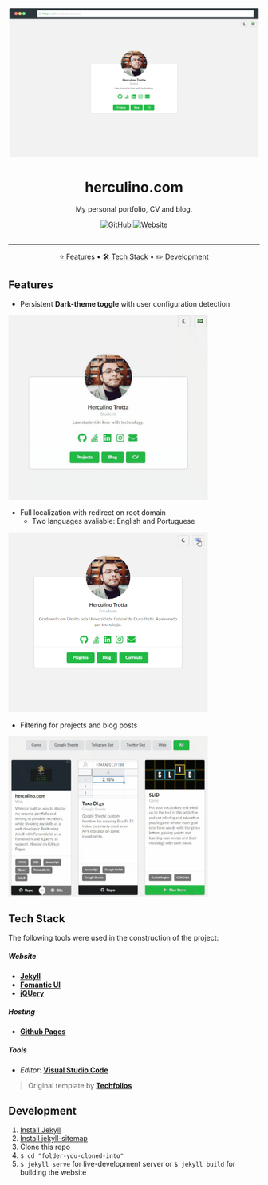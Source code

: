<div align="center">
    <a href="https://herculino.com" target="_blank">
    	<img alt="herculino.com" title="herculino.com" src="./images/projects/herculino.com.png" width="500" />
    </a>
</div>

<h1 align="center">herculino.com</h1>
<p align="center">My personal portfolio, CV and blog.</p>

<div align="center">
  <a href="https://github.com/eitchtee/eitchtee.github.io/blob/master/LICENSE" target="_blank"><img alt="GitHub" src="https://img.shields.io/github/license/eitchtee/eitchtee.github.io?style=for-the-badge"></a>
  <a href="https://herculino.com/" target="_blank"><img alt="Website" src="https://img.shields.io/website?style=for-the-badge&url=https%3A%2F%2Fherculino.com/"></a>
</div>

<br/>

---

<p align="center">
    <a href="#features">⭐ Features</a> •
    <a href="#tech-stack">🛠️ Tech Stack</a> • 
    <a href="#development">✏️ Development</a>
</p>

## Features

- Persistent **Dark-theme toggle** with user configuration detection

<img alt="Theme toggler feature example" title="Theme toggler" src="./.github/theme_toggle.gif" width="400" />

- Full localization with redirect on root domain
  - Two languages avaliable: English and Portuguese

<img alt="Localization feature example" title="Localization" src="./.github/localization.gif" width="400" />

- Filtering for projects and blog posts

<img alt="Filter feature example" title="Filter" src="./.github/filter.gif" width="400" />

## Tech Stack

The following tools were used in the construction of the project:

##### **Website**

-   **[Jekyll](https://jekyllrb.com/)**
-   **[Fomantic UI](https://fomantic-ui.com/)**
-   **[jQUery](https://jquery.com/)**

##### **Hosting**

-   **[Github Pages](https://pages.github.com/)**

##### **Tools**

-   _Editor_:  **[Visual Studio Code](https://code.visualstudio.com/)**

> Original template by **[Techfolios](http://techfolios.github.io/)**


## Development

1. [Install Jekyll](https://jekyllrb.com/docs/installation/)
1. [Install jekyll-sitemap](https://github.com/jekyll/jekyll-sitemap)
1. Clone this repo
1. ```$ cd "folder-you-cloned-into"```
1. ```$ jekyll serve``` for live-development server or ```$ jekyll build``` for building the website

